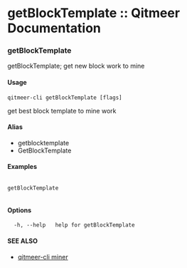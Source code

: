 # getBlockTemplate :: Qitmeer Documentation

### getBlockTemplate <a href="#getblocktemplate" id="getblocktemplate"></a>

getBlockTemplate; get new block work to mine

#### Usage <a href="#usage" id="usage"></a>

```
qitmeer-cli getBlockTemplate [flags]
```

get best block template to mine work

#### Alias <a href="#alias" id="alias"></a>

* getblocktemplate
* GetBlockTemplate

#### Examples <a href="#examples" id="examples"></a>

```

getBlockTemplate 
	
```

#### Options <a href="#options" id="options"></a>

```
  -h, --help   help for getBlockTemplate
```

#### SEE ALSO <a href="#see-also" id="see-also"></a>

* [qitmeer-cli miner](broken-reference)
